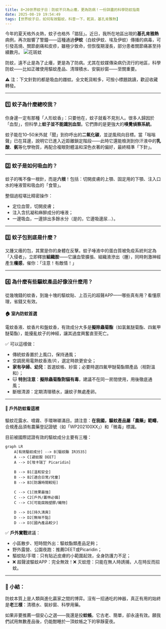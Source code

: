 ```yaml
---
title: 8•20世界蚊子日｜防蚊不只為止癢，更為防病！一份詳盡的科學防蚊指南
date: 2025-08-19 19:54:49
tags: [世界蚊子日，如何有效驅蚊，科普一下，乾貨，基孔肯雅熱]
---
```

今年的夏天格外炎熱，蚊子也格外「猖狂」。近日，我所在地區出現的**基孔肯雅熱**病例，再次敲響了警鐘——這種通過**伊蚊**（白紋伊蚊、埃及伊蚊）傳播的病毒，可引發高燒、關節劇痛和皮疹，雖極少致命，但恢復期漫長，部分患者關節痛甚至持續數月。
![花斑蚊](https://bkimg.cdn.bcebos.com/pic/d1a20cf431adcbef7609c60161fe39dda3cc7cd93120?x-bce-process=image/format,f_auto/quality,Q_70/resize,m_lfit,limit_1,w_536)

防蚊，遠不止是為了止癢，更是為了防病。尤其在蚊媒傳染病仍流行的地區，科學防蚊——比如正確使用驅蚊產品、清理積水、安裝紗窗——至關重要。

⚠️ 注：下文針對的都是吸血的雌蚊。全文乾貨較多，可按小標題跳讀，歡迎收藏轉發。

---

### 1️⃣ 蚊子為什麼總咬我？

你身邊一定有那種「人形蚊香」：只要他在，蚊子就看不見別人。很多人歸因於「血型」，但科學上**蚊子並不能識別血型**。它們靠的是更強大的**嗅覺偵察系統**。

蚊子能在10–50米外就「聞」到你呼出的**二氧化碳**，並逆風飛向目標。當「嗡嗡聲」已在耳邊，說明它已進入近距離鎖定階段——此時它還能檢測到你汗液中的**乳酸**、**氨**等化學物質，再配合複眼對體溫和深色衣著的偏好，最終精準「下針」。

---

### 2️⃣ 蚊子是如何吸血的？

蚊子的嘴不像一根針，而是**六根**！包括：切開皮膚的上顎、固定用的下顎、注入口水的唾液管和吸血的「食管」。

整個過程堪比精密操作：
- 定位血管，切開皮膚；
- 注入含抗凝和麻醉成分的唾液；
- 一邊吸血，一邊排出多餘水分（是的，它邊吸邊尿…）。

---

### 3️⃣ 蚊子包到底是什麼？

又腫又癢的包，其實是你的身體在反擊。蚊子唾液中的蛋白質被免疫系統判定為「入侵者」，立即釋放**組織胺**——它讓血管擴張、組織液滲出（腫），同時刺激神經產生**癢感**，催你：「注意！有敵情！」

---

### 4️⃣ 為什麼有些驅蚊產品好像沒什麼用？

從幾塊錢的蚊香，到幾十塊的驅蚊貼、上百元的超聲APP——哪些真有用？看懂原理，省錢又有效。

#### 🏠 室內防蚊首選

電蚊香液、蚊香片和盤蚊香，有效成分大多是**擬除蟲菊酯**（如氯氟醚菊酯、四氟甲醚菊酯），能擾亂蚊子的神經，讓其過度興奮直至死亡。

✅ 可以這樣做：

- 傳統蚊香置於上風口，保持通風；
- 空調房用電熱蚊香液/片，選定時款更安全；
- **家有孕婦、幼兒**：首選蚊帳、紗窗；必要時選四氟甲醚菊酯類產品（相對溫和）；
- 🐱 **特別注意**：**擬除蟲菊酯對貓有毒**，建議不在同一房間使用，用後徹底通風；
- 斷根清源：定期清理積水，讓蚊子無處產卵。

---

#### 🌳 戶外防蚊看這裡

驅蚊花露水、噴霧、手環琳瑯滿目。請注意：**在我國，驅蚊產品屬「農藥」範疇**，合規產品須有農藥登記證號（如「WP202100XX」）和「微毒」標識。

目前被國際認證有效的驅蚊成分主要有三種：

```mermaid
graph LR
    A[有效驅蚊成分] --> B[驅蚊酯 IR3535]
    A --> C[避蚊胺 DEET]
    A --> D[埃卡瑞丁 Picaridin]

    B --> B1[溫和安全]
    B --> B2[適合日常/兒童]
    B --> B3[防護時間較短]

    C --> C1[效果最強]
    C --> C2[戶外/叢林必備]
    C --> C3[可能腐蝕塑膠/織物]

    D --> D1[持久清爽]
    D --> D2[無味不黏]
    D --> D3[國內產品較少]
```

✅ **戶外實戰**建議：

- 小區散步、短時間外出：驅蚊酯類產品足夠；
- 野外露營、公園夜跑：推薦DEET或Picaridin；
- 驅蚊貼/手環：只有貼近皮膚的小範圍起效，全身防護力不足；
- ❌ 超聲波驅蚊APP：完全無效！❌ 灭蚊燈：只能在無人時誘捕，人在時反而招蚊。

---

### 🌙 小結：

防蚊本質上是人類與進化贏家之間的博弈。沒有一招通吃的神器，真正有用的始終是**老三樣**：清積水、裝紗窗、科學用藥。

如果非要推薦一個安心之選——我還是投**蚊帳**。它古老、簡單，卻永遠有效。願我們試用無數產品後，仍能酣睡於一頂蚊帳之下的寧靜夏夜。
